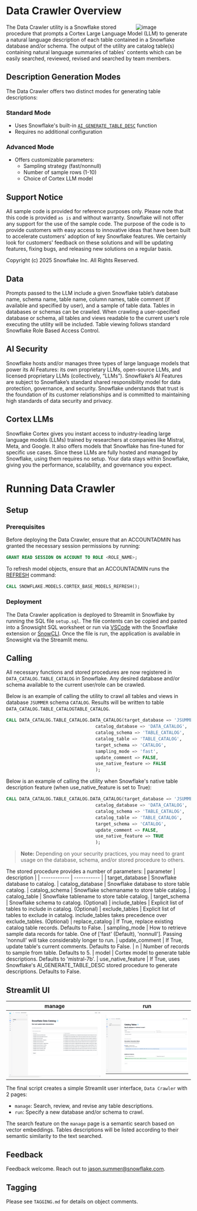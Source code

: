 # Data Crawler Overview

<a href="https://emerging-solutions-toolbox.streamlit.app/">
    <img src="https://github.com/user-attachments/assets/aa206d11-1d86-4f32-8a6d-49fe9715b098" alt="image" width="150" align="right";">
</a>

The Data Crawler utility is a Snowflake stored procedure that prompts a Cortex Large Language Model (LLM) to generate a natural language description of each table contained in a Snowflake database and/or schema. The output of the utility are catalog table(s) containing natural language summaries of tables' contents which can be easily searched, reviewed, revised and searched by team members.

## Description Generation Modes

The Data Crawler offers two distinct modes for generating table descriptions:

### Standard Mode
- Uses Snowflake's built-in [`AI_GENERATE_TABLE_DESC`](https://docs.snowflake.com/en/sql-reference/stored-procedures/ai_generate_table_desc) function
- Requires no additional configuration

### Advanced Mode
- Offers customizable parameters:
  - Sampling strategy (fast/nonnull)
  - Number of sample rows (1-10)
  - Choice of Cortex LLM model

## Support Notice

All sample code is provided for reference purposes only. Please note that this code is
provided `as is` and without warranty. Snowflake will not offer any support for the use
of the sample code. The purpose of the code is to provide customers with easy access to
innovative ideas that have been built to accelerate customers' adoption of key
Snowflake features. We certainly look for customers' feedback on these solutions and
will be updating features, fixing bugs, and releasing new solutions on a regular basis.

Copyright (c) 2025 Snowflake Inc. All Rights Reserved.

## Data

Prompts passed to the LLM include a given Snowflake table’s database name, schema name, table name, column names, table comment (if available and specified by user), and a sample of table data. Tables in databases or schemas can be crawled. When crawling a user-specified database or schema, all tables and views readable to the current user’s role executing the utility will be included. Table viewing follows standard Snowflake Role Based Access Control.

## AI Security

Snowflake hosts and/or manages three types of large language models that power its AI Features: its own proprietary LLMs, open-source LLMs, and licensed proprietary LLMs (collectively, “LLMs”). Snowflake’s AI Features are subject to Snowflake’s standard shared responsibility model for data protection, governance, and security. Snowflake understands that trust is the foundation of its customer relationships and is committed to maintaining high standards of data security and privacy.

## Cortex LLMs
Snowflake Cortex gives you instant access to industry-leading large language models (LLMs) trained by researchers at companies like Mistral, Meta, and Google. It also offers models that Snowflake has fine-tuned for specific use cases. Since these LLMs are fully hosted and managed by Snowflake, using them requires no setup. Your data stays within Snowflake, giving you the performance, scalability, and governance you expect.

# Running Data Crawler
## Setup

### Prerequisites
Before deploying the Data Crawler, ensure that an ACCOUNTADMIN has granted the necessary session permissions by running:
```sql
GRANT READ SESSION ON ACCOUNT TO ROLE <ROLE_NAME>;
```

To refresh model objects, ensure that an ACCOUNTADMIN runs the [REFRESH](https://docs.snowflake.com/user-guide/snowflake-cortex/aisql?lang=de%2F#refresh-model-objects-and-application-roles) command:

```sql
CALL SNOWFLAKE.MODELS.CORTEX_BASE_MODELS_REFRESH();
```

### Deployment
The Data Crawler application is deployed to Streamlit in Snowflake by running the SQL file `setup.sql`. The file contents can be copied and pasted into a Snowsight SQL worksheet or run via [VSCode](https://docs.snowflake.com/en/user-guide/vscode-ext) with the Snowflake extension or [SnowCLI](https://docs.snowflake.com/en/developer-guide/snowflake-cli-v2/index). Once the file is run, the application is available in Snowsight via the Streamlit menu.

## Calling
All necessary functions and stored procedures are now registered in `DATA_CATALOG.TABLE_CATALOG` in Snowflake.
Any desired database and/or schema available to the current user/role can be crawled.

Below is an example of calling the utility to crawl all tables and views in database `JSUMMER` schema `CATALOG`. Results will be written to table `DATA_CATALOG.TABLE_CATALOGTABLE_CATALOG`.
```sql
CALL DATA_CATALOG.TABLE_CATALOG.DATA_CATALOG(target_database => 'JSUMMER',
                                  catalog_database => 'DATA_CATALOG',
                                  catalog_schema => 'TABLE_CATALOG',
                                  catalog_table => 'TABLE_CATALOG',
                                  target_schema => 'CATALOG',
                                  sampling_mode => 'fast',
                                  update_comment => FALSE,
                                  use_native_feature => FALSE
                                  );
```

Below is an example of calling the utility when Snowflake's native table description feature (when use_native_feature is set to True):

```sql
CALL DATA_CATALOG.TABLE_CATALOG.DATA_CATALOG(target_database => 'JSUMMER',
                                  catalog_database => 'DATA_CATALOG',
                                  catalog_schema => 'TABLE_CATALOG',
                                  catalog_table => 'TABLE_CATALOG',
                                  target_schema => 'CATALOG',
                                  update_comment => FALSE,
                                  use_native_feature => TRUE
                                  );
```
> **Note:** Depending on your security practices, you may need to grant usage on the database, schema, and/or stored procedure to others.

The stored procedure provides a number of parameters:
| parameter        | description |
| ------------     | ----------- |
| target_database  | Snowflake database to catalog.
| catalog_database | Snowflake database to store table catalog.
| catalog_schema   | Snowflake schemaname to store table catalog.
| catalog_table  | Snowflake tablename to store table catalog.
| target_schema | Snowflake schema to catalog. (Optional)
| include_tables   | Explicit list of tables to include in catalog. (Optional)
| exclude_tables  | Explicit list of tables to exclude in catalog. include_tables takes precedence over exclude_tables. (Optional)
| replace_catalog | If True, replace existing catalog table records. Defaults to False.
| sampling_mode   | How to retrieve sample data records for table. One of ['fast' (Default), 'nonnull']. Passing 'nonnull' will take considerably longer to run.
| update_comment  | If True, update table's current comments. Defaults to False.
| n | Number of records to sample from table. Defaults to 5.
| model   | Cortex model to generate table descriptions. Defaults to 'mistral-7b'.
| use_native_feature   | If True, uses Snowflake's AI_GENERATE_TABLE_DESC stored procedure to generate descriptions. Defaults to False.

## Streamlit UI
manage                |  run
:--------------------:|:-------------------------:
![](images/manage.png)|![](images/run.png)

The final script creates a simple Streamlit user interface, `Data Crawler` with 2 pages:
- `manage`: Search, review, and revise any table descriptions.
- `run`: Specify a new database and/or schema to crawl.

The search feature on the `manage` page is a semantic search based on vector embeddings. Tables descriptions will be listed according to their semantic similarity to the text searched.

## Feedback

Feedback welcome. Reach out to jason.summer@snowflake.com.

## Tagging

Please see `TAGGING.md` for details on object comments.

